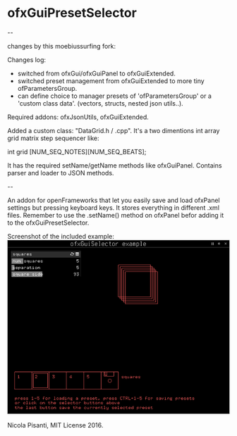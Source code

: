 ofxGuiPresetSelector
==============

--

changes by this moebiussurfing fork:

Changes log:
+ switched from ofxGui/ofxGuiPanel to ofxGuiExtended.
+ switched preset management from ofxGuiExtended to more tiny ofParametersGroup.
+ can define choice to manager presets of 'ofParametersGroup' or a 'custom class data'. (vectors, structs, nested json utils..).

Required addons: ofxJsonUtils, ofxGuiExtended.

Added a custom class: "DataGrid.h / .cpp". 
It's a two dimentions int array grid matrix step sequencer like:

int grid [NUM_SEQ_NOTES][NUM_SEQ_BEATS];

It has the required setName/getName methods like ofxGuiPanel. 
Contains parser and loader to JSON methods.

--

An addon for openFrameworks that let you easily save and load ofxPanel settings but pressing keyboard keys. It stores everything in different .xml files. Remember to use the .setName() method on ofxPanel befor adding it to the ofxGuiPresetSelector.

Screenshot of the included example:
![example](example.png?raw=true "example")

Nicola Pisanti, MIT License 2016.
